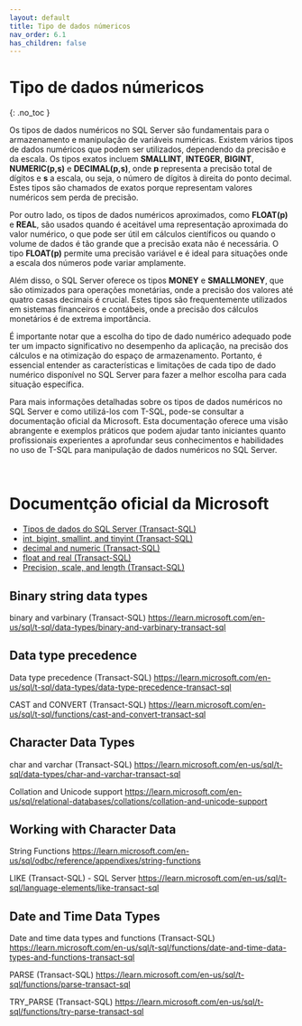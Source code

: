 ```yaml
---
layout: default
title: Tipo de dados númericos
nav_order: 6.1
has_children: false
---
```




# Tipo de dados númericos
{: .no_toc }


Os tipos de dados numéricos no SQL Server são fundamentais para o armazenamento e manipulação de variáveis numéricas. Existem vários tipos de dados numéricos que podem ser utilizados, dependendo da precisão e da escala. Os tipos exatos incluem **SMALLINT**, **INTEGER**, **BIGINT**, **NUMERIC(p,s)** e **DECIMAL(p,s)**, onde **p** representa a precisão total de dígitos e **s** a escala, ou seja, o número de dígitos à direita do ponto decimal. Estes tipos são chamados de exatos porque representam valores numéricos sem perda de precisão.

Por outro lado, os tipos de dados numéricos aproximados, como **FLOAT(p)** e **REAL**, são usados quando é aceitável uma representação aproximada do valor numérico, o que pode ser útil em cálculos científicos ou quando o volume de dados é tão grande que a precisão exata não é necessária. O tipo **FLOAT(p)** permite uma precisão variável e é ideal para situações onde a escala dos números pode variar amplamente.

Além disso, o SQL Server oferece os tipos **MONEY** e **SMALLMONEY**, que são otimizados para operações monetárias, onde a precisão dos valores até quatro casas decimais é crucial. Estes tipos são frequentemente utilizados em sistemas financeiros e contábeis, onde a precisão dos cálculos monetários é de extrema importância.

É importante notar que a escolha do tipo de dado numérico adequado pode ter um impacto significativo no desempenho da aplicação, na precisão dos cálculos e na otimização do espaço de armazenamento. Portanto, é essencial entender as características e limitações de cada tipo de dado numérico disponível no SQL Server para fazer a melhor escolha para cada situação específica.

Para mais informações detalhadas sobre os tipos de dados numéricos no SQL Server e como utilizá-los com T-SQL, pode-se consultar a documentação oficial da Microsoft. Esta documentação oferece uma visão abrangente e exemplos práticos que podem ajudar tanto iniciantes quanto profissionais experientes a aprofundar seus conhecimentos e habilidades no uso de T-SQL para manipulação de dados numéricos no SQL Server.


<br>

# Documentção oficial da Microsoft

- [Tipos de dados do SQL Server (Transact-SQL)](https://learn.microsoft.com/en-us/sql/t-sql/data-types/data-types-transact-sql)
- [int, bigint, smallint, and tinyint (Transact-SQL)](https://learn.microsoft.com/en-us/sql/t-sql/data-types/int-bigint-smallint-and-tinyint-transact-sql)
- [decimal and numeric (Transact-SQL)](https://learn.microsoft.com/en-us/sql/t-sql/data-types/decimal-and-numeric-transact-sql)
- [float and real (Transact-SQL)](https://learn.microsoft.com/en-us/sql/t-sql/data-types/float-and-real-transact-sql)
- [Precision, scale, and length (Transact-SQL)](https://learn.microsoft.com/en-us/sql/t-sql/data-types/precision-scale-and-length-transact-sql)



Binary string data types
------------------------

binary and varbinary (Transact-SQL) 
https://learn.microsoft.com/en-us/sql/t-sql/data-types/binary-and-varbinary-transact-sql



Data type precedence 
--------------------

Data type precedence (Transact-SQL)
https://learn.microsoft.com/en-us/sql/t-sql/data-types/data-type-precedence-transact-sql

CAST and CONVERT (Transact-SQL) https://learn.microsoft.com/en-us/sql/t-sql/functions/cast-and-convert-transact-sql



Character Data Types
--------------------

char and varchar (Transact-SQL)
https://learn.microsoft.com/en-us/sql/t-sql/data-types/char-and-varchar-transact-sql

Collation and Unicode support
https://learn.microsoft.com/en-us/sql/relational-databases/collations/collation-and-unicode-support


Working with Character Data
---------------------------

String Functions
https://learn.microsoft.com/en-us/sql/odbc/reference/appendixes/string-functions

LIKE (Transact-SQL) - SQL Server
https://learn.microsoft.com/en-us/sql/t-sql/language-elements/like-transact-sql



Date and Time Data Types
------------------------

Date and time data types and functions (Transact-SQL)
https://learn.microsoft.com/en-us/sql/t-sql/functions/date-and-time-data-types-and-functions-transact-sql

PARSE (Transact-SQL)
https://learn.microsoft.com/en-us/sql/t-sql/functions/parse-transact-sql

TRY_PARSE (Transact-SQL)
https://learn.microsoft.com/en-us/sql/t-sql/functions/try-parse-transact-sql
